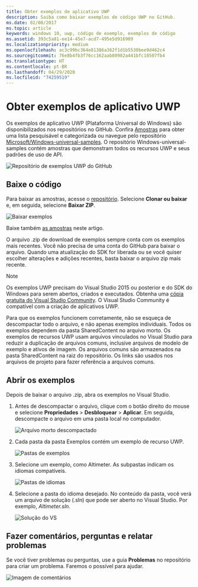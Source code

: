 ```yaml
---
title: Obter exemplos de aplicativo UWP
description: Saiba como baixar exemplos de código UWP no GitHub.
ms.date: 02/08/2017
ms.topic: article
keywords: windows 10, uwp, código de exemplo, exemplos de código
ms.assetid: 393c5a81-ee14-45e7-acd7-495e5d916909
ms.localizationpriority: medium
ms.openlocfilehash: ac3c99bc364e81386a362f1d1b5530bee9d462c4
ms.sourcegitcommit: 76e8b4fb3f76cc162aab80982a441bfc18507fb4
ms.translationtype: HT
ms.contentlocale: pt-BR
ms.lasthandoff: 04/29/2020
ms.locfileid: "74259519"
---
```

# <a name="get-uwp-app-samples"></a>Obter exemplos de aplicativo UWP

Os exemplos de aplicativo UWP (Plataforma Universal do Windows) são disponibilizados nos repositórios no GitHub. Confira [Amostras](https://developer.microsoft.com/windows/samples) para obter uma lista pesquisável e categorizada ou navegue pelo repositório [Microsoft/Windows-universal-samples](https://github.com/Microsoft/Windows-universal-samples "Repositório GitHub de amostras de aplicativos da Plataforma Universal do Windows"). O repositório Windows-universal-samples contém amostras que demonstram todos os recursos UWP e seus padrões de uso de API.

![Repositório de exemplos UWP do GitHub](images/GitHubUWPSamplesPage.png)

## <a name="download-the-code"></a>Baixe o código

Para baixar as amostras, acesse o [repositório](https://github.com/Microsoft/Windows-universal-samples "Repositório GitHub de amostras de aplicativos da Plataforma Universal do Windows"). Selecione **Clonar ou baixar** e, em seguida, selecione **Baixar ZIP**. 

![Baixar exemplos](images/SamplesDownloadButton.png)

Baixe também [as amostras](https://github.com/Microsoft/Windows-universal-samples/archive/master.zip "Download do arquivo zip de amostras de aplicativos da Plataforma Universal do Windows") neste artigo.

O arquivo .zip de download de exemplos sempre conta com os exemplos mais recentes. Você não precisa de uma conta do GitHub para baixar o arquivo. Quando uma atualização do SDK for liberada ou se você quiser escolher alterações e adições recentes, basta baixar o arquivo zip mais recente.

> [!NOTE]
> Os exemplos UWP precisam do Visual Studio 2015 ou posterior e do SDK do Windows para serem abertos, criados e executados. Obtenha uma [cópia gratuita do Visual Studio Community](https://www.microsoft.com/?ref=go). O Visual Studio Community é compatível com a criação de aplicativos UWP.  
>
> Para que os exemplos funcionem corretamente, não se esqueça de descompactar todo o arquivo, e não apenas exemplos individuais. Todos os exemplos dependem da pasta SharedContent no arquivo morto. Os exemplos de recursos UWP usam arquivos vinculados no Visual Studio para reduzir a duplicação de arquivos comuns, inclusive arquivos de modelo de exemplo e ativos de imagem. Os arquivos comuns são armazenados na pasta SharedContent na raiz do repositório. Os links são usados nos arquivos de projeto para fazer referência a arquivos comuns.
> 

## <a name="open-the-samples"></a>Abrir os exemplos

Depois de baixar o arquivo .zip, abra os exemplos no Visual Studio.

1.  Antes de descompactar o arquivo, clique com o botão direito do mouse e selecione **Propriedades** > **Desbloquear** > **Aplicar**. Em seguida, descompacte o arquivo em uma pasta local no computador.

    ![Arquivo morto descompactado](images/SamplesUnzip1.png)
2.  Cada pasta da pasta Exemplos contém um exemplo de recurso UWP.

    ![Pastas de exemplos](images/SamplesUnzip2.png)
3.  Selecione um exemplo, como Altimeter. As subpastas indicam os idiomas compatíveis.

    ![Pastas de idiomas](images/SamplesUnzip3.png)
4.  Selecione a pasta do idioma desejado. No conteúdo da pasta, você verá um arquivo de solução (.sln) que pode ser aberto no Visual Studio. Por exemplo, *Altimeter.sln*.

    ![Solução do VS](images/SamplesUnzip4.png)

## <a name="give-feedback-ask-questions-and-report-issues"></a>Fazer comentários, perguntas e relatar problemas

Se você tiver problemas ou perguntas, use a guia **Problemas** no repositório para criar um problema. Faremos o possível para ajudar.

![Imagem de comentários](images/GitHubUWPSamplesFeedback.png)
